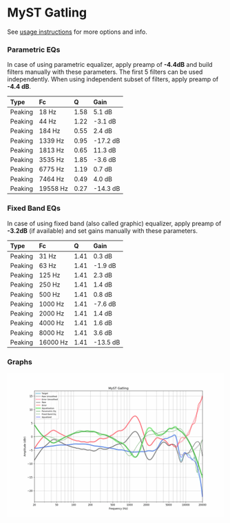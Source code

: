 # MyST Gatling
See [usage instructions](https://github.com/jaakkopasanen/AutoEq#usage) for more options and info.

### Parametric EQs
In case of using parametric equalizer, apply preamp of **-4.4dB** and build filters manually
with these parameters. The first 5 filters can be used independently.
When using independent subset of filters, apply preamp of **-4.4 dB**.

| Type    | Fc       |    Q | Gain     |
|:--------|:---------|:-----|:---------|
| Peaking | 18 Hz    | 1.58 | 5.1 dB   |
| Peaking | 44 Hz    | 1.22 | -3.1 dB  |
| Peaking | 184 Hz   | 0.55 | 2.4 dB   |
| Peaking | 1339 Hz  | 0.95 | -17.2 dB |
| Peaking | 1813 Hz  | 0.65 | 11.3 dB  |
| Peaking | 3535 Hz  | 1.85 | -3.6 dB  |
| Peaking | 6775 Hz  | 1.19 | 0.7 dB   |
| Peaking | 7464 Hz  | 0.49 | 4.0 dB   |
| Peaking | 19558 Hz | 0.27 | -14.3 dB |

### Fixed Band EQs
In case of using fixed band (also called graphic) equalizer, apply preamp of **-3.2dB**
(if available) and set gains manually with these parameters.

| Type    | Fc       |    Q | Gain     |
|:--------|:---------|:-----|:---------|
| Peaking | 31 Hz    | 1.41 | 0.3 dB   |
| Peaking | 63 Hz    | 1.41 | -1.9 dB  |
| Peaking | 125 Hz   | 1.41 | 2.3 dB   |
| Peaking | 250 Hz   | 1.41 | 1.4 dB   |
| Peaking | 500 Hz   | 1.41 | 0.8 dB   |
| Peaking | 1000 Hz  | 1.41 | -7.6 dB  |
| Peaking | 2000 Hz  | 1.41 | 1.4 dB   |
| Peaking | 4000 Hz  | 1.41 | 1.6 dB   |
| Peaking | 8000 Hz  | 1.41 | 3.6 dB   |
| Peaking | 16000 Hz | 1.41 | -13.5 dB |

### Graphs
![](./MyST%20Gatling.png)